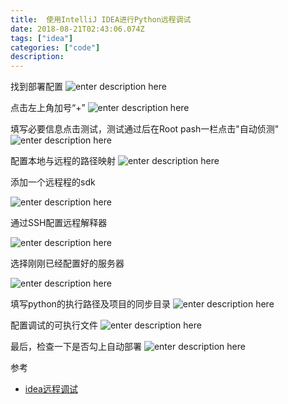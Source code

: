 ```yaml
---
title:  使用IntelliJ IDEA进行Python远程调试
date: 2018-08-21T02:43:06.074Z
tags: ["idea"]
categories: ["code"]
description:
---
```


找到部署配置
![enter description here](https://i.loli.net/2018/08/21/5b7b7df73be94.jpg)

点击左上角加号“+”
![enter description here](https://i.loli.net/2018/08/21/5b7b7e31e60bf.jpg)

填写必要信息点击测试，测试通过后在Root pash一栏点击"自动侦测"
![enter description here](https://i.loli.net/2018/08/21/5b7b800324fa0.jpg)

配置本地与远程的路径映射
![enter description here](https://i.loli.net/2018/08/21/5b7b804457401.jpg)

添加一个远程程的sdk

![enter description here](https://i.loli.net/2018/08/21/5b7b82335981b.jpg)


通过SSH配置远程解释器

![enter description here](https://i.loli.net/2018/08/21/5b7b81debd3de.jpg)

选择刚刚已经配置好的服务器

![enter description here](https://i.loli.net/2018/08/21/5b7b831d4d4e2.jpg)

填写python的执行路径及项目的同步目录
![enter description here](https://i.loli.net/2018/08/21/5b7b83f56b82e.jpg)

配置调试的可执行文件
![enter description here](https://i.loli.net/2018/08/21/5b7b84e15aa54.jpg)

最后，检查一下是否勾上自动部署
![enter description here](https://i.loli.net/2018/08/21/5b7b7c411d874.jpg)

参考

- [idea远程调试](http://friskit.me/2014/12/09/python-remote-debug-indellij-idea/)